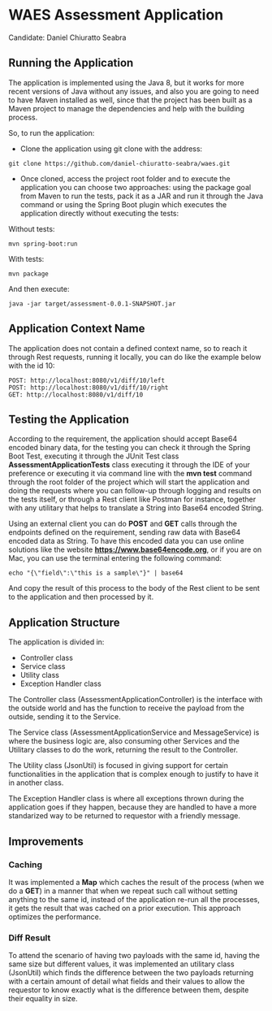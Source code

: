 # WAES Assessment Application
Candidate: Daniel Chiuratto Seabra

## Running the Application
The application is implemented using the Java 8, but it works for more recent versions of Java without any issues, and also you are going to need to have Maven installed as well, since that the project has been built as a Maven project to manage the dependencies and help with the building process.

So, to run the application:
* Clone the application using git clone with the address:
```
git clone https://github.com/daniel-chiuratto-seabra/waes.git
``` 
* Once cloned, access the project root folder and to execute the application you can choose two approaches: using the package goal from Maven to run the tests, pack it as a JAR and run it through the Java command or using the Spring Boot plugin which executes the application directly without executing the tests:

Without tests:
```
mvn spring-boot:run
```

With tests:
```
mvn package
```
And then execute:
```
java -jar target/assessment-0.0.1-SNAPSHOT.jar
```
## Application Context Name
The application does not contain a defined context name, so to reach it through Rest requests, running it locally, you can do like the example below with the id 10:
```
POST: http://localhost:8080/v1/diff/10/left
POST: http://localhost:8080/v1/diff/10/right
GET: http://localhost:8080/v1/diff/10
```
## Testing the Application
According to the requirement, the application should accept Base64 encoded binary data, for the testing you can check it through the Spring Boot Test, executing it through the JUnit Test class **AssessmentApplicationTests** class executing it through the IDE of your preference or executing it via command line with the **mvn test** command through the root folder of the project which will start the application and doing the requests where you can follow-up through logging and results on the tests itself, or through a Rest client like Postman for instance, together with any utilitary that helps to translate a String into Base64 encoded String.

Using an external client you can do **POST** and **GET** calls through the endpoints defined on the requirement, sending raw data with Base64 encoded data as String. To have this encoded data you can use online solutions like the website **https://www.base64encode.org**, or if you are on Mac, you can use the terminal entering the following command:
```
echo "{\"field\":\"this is a sample\"}" | base64
```
And copy the result of this process to the body of the Rest client to be sent to the application and then processed by it.

## Application Structure
The application is divided in:
* Controller class
* Service class
* Utility class
* Exception Handler class

The Controller class (AssessmentApplicationController) is the interface with the outside world and has the function to receive the payload from the outside, sending it to the Service.

The Service class (AssessmentApplicationService and MessageService) is where the business logic are, also consuming other Services and the Utilitary classes to do the work, returning the result to the Controller.

The Utility class (JsonUtil) is focused in giving support for certain functionalities in the application that is complex enough to justify to have it in another class.

The Exception Handler class is where all exceptions thrown during the application goes if they happen, because they are handled to have a more standarized way to be returned to requestor with a friendly message.

## Improvements
### Caching
It was implemented a **Map** which caches the result of the process (when we do a **GET**) in a manner that when we repeat such call without setting anything to the same id, instead of the application re-run all the processes, it gets the result that was cached on a prior execution. This approach optimizes the performance.
### Diff Result
To attend the scenario of having two payloads with the same id, having the same size but different values, it was implemented an utilitary class (JsonUtil) which finds the difference between the two payloads returning with a certain amount of detail what fields and their values to allow the requestor to know exactly what is the difference between them, despite their equality in size.

